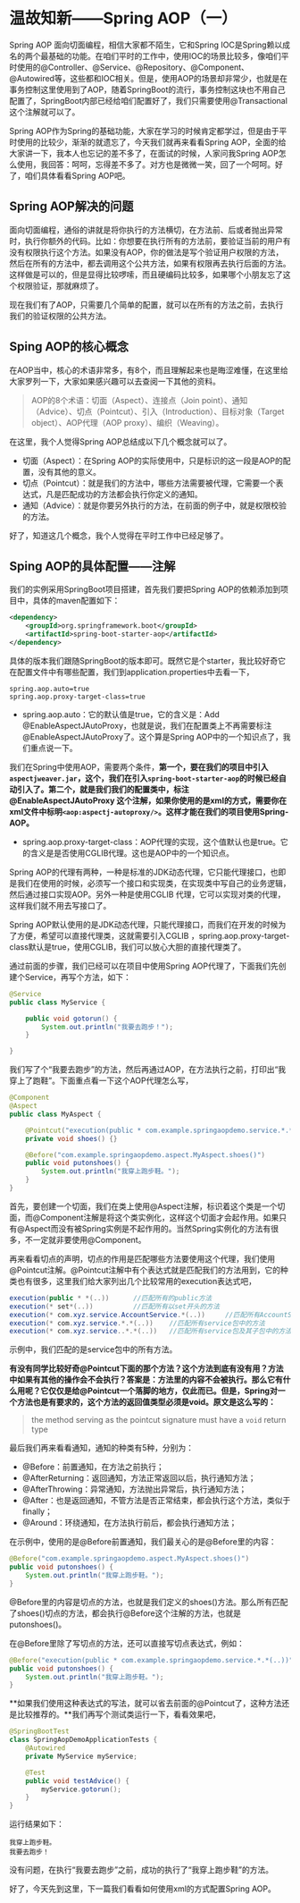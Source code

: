 # 温故知新——Spring AOP（一）

Spring AOP 面向切面编程，相信大家都不陌生，它和Spring IOC是Spring赖以成名的两个最基础的功能。在咱们平时的工作中，使用IOC的场景比较多，像咱们平时使用的@Controller、@Service、@Repository、@Component、@Autowired等，这些都和IOC相关。但是，使用AOP的场景却非常少，也就是在事务控制这里使用到了AOP，随着SpringBoot的流行，事务控制这块也不用自己配置了，SpringBoot内部已经给咱们配置好了，我们只需要使用@Transactional这个注解就可以了。

Spring AOP作为Spring的基础功能，大家在学习的时候肯定都学过，但是由于平时使用的比较少，渐渐的就遗忘了，今天我们就再来看看Spring AOP，全面的给大家讲一下，我本人也忘记的差不多了，在面试的时候，人家问我Spring AOP怎么使用，我回答：呵呵，忘得差不多了。对方也是微微一笑，回了一个呵呵。好了，咱们具体看看Spring AOP吧。

## Spring AOP解决的问题

面向切面编程，通俗的讲就是将你执行的方法横切，在方法前、后或者抛出异常时，执行你额外的代码。比如：你想要在执行所有的方法前，要验证当前的用户有没有权限执行这个方法。如果没有AOP，你的做法是写个验证用户权限的方法，然后在所有的方法中，都去调用这个公共方法，如果有权限再去执行后面的方法。这样做是可以的，但是显得比较啰嗦，而且硬编码比较多，如果哪个小朋友忘了这个权限验证，那就麻烦了。

现在我们有了AOP，只需要几个简单的配置，就可以在所有的方法之前，去执行我们的验证权限的公共方法。

## Sping AOP的核心概念

在AOP当中，核心的术语非常多，有8个，而且理解起来也是晦涩难懂，在这里给大家罗列一下，大家如果感兴趣可以去查阅一下其他的资料。

> AOP的8个术语：切面（Aspect）、连接点（Join point）、通知（Advice）、切点（Pointcut）、引入（Introduction）、目标对象（Target object）、AOP代理（AOP proxy）、编织（Weaving）。

在这里，我个人觉得Spring AOP总结成以下几个概念就可以了。

* 切面（Aspect）：在Spring AOP的实际使用中，只是标识的这一段是AOP的配置，没有其他的意义。
* 切点（Pointcut）：就是我们的方法中，哪些方法需要被代理，它需要一个表达式，凡是匹配成功的方法都会执行你定义的通知。
* 通知（Advice）：就是你要另外执行的方法，在前面的例子中，就是权限校验的方法。

好了，知道这几个概念，我个人觉得在平时工作中已经足够了。

## Sping AOP的具体配置——注解

我们的实例采用SpringBoot项目搭建，首先我们要把Spring AOP的依赖添加到项目中，具体的maven配置如下：

```xml
<dependency>
    <groupId>org.springframework.boot</groupId>
    <artifactId>spring-boot-starter-aop</artifactId>
</dependency>
```

具体的版本我们跟随SpringBoot的版本即可。既然它是个starter，我比较好奇它在配置文件中有哪些配置，我们到application.properties中去看一下，

```properties
spring.aop.auto=true
spring.aop.proxy-target-class=true
```

* spring.aop.auto：它的默认值是true，它的含义是：Add @EnableAspectJAutoProxy，也就是说，我们在配置类上不再需要标注@EnableAspectJAutoProxy了。这个算是Spring AOP中的一个知识点了，我们重点说一下。

我们在Spring中使用AOP，需要两个条件，**第一个，要在我们的项目中引入`aspectjweaver.jar`，这个，我们在引入`spring-boot-starter-aop`的时候已经自动引入了。第二个，就是我们我们的配置类中，标注@EnableAspectJAutoProxy 这个注解，如果你使用的是xml的方式，需要你在xml文件中标明`<aop:aspectj-autoproxy/>`。这样才能在我们的项目使用Spring-AOP。**

* spring.aop.proxy-target-class：AOP代理的实现，这个值默认也是true。它的含义是是否使用CGLIB代理。这也是AOP中的一个知识点。

Spring AOP的代理有两种，一种是标准的JDK动态代理，它只能代理接口，也即是我们在使用的时候，必须写一个接口和实现类，在实现类中写自己的业务逻辑，然后通过接口实现AOP。另外一种是使用CGLIB 代理，它可以实现对类的代理，这样我们就不用去写接口了。

Spring AOP默认使用的是JDK动态代理，只能代理接口，而我们在开发的时候为了方便，希望可以直接代理类，这就需要引入CGLIB ，spring.aop.proxy-target-class默认是true，使用CGLIB，我们可以放心大胆的直接代理类了。

通过前面的步骤，我们已经可以在项目中使用Spring AOP代理了，下面我们先创建个Service，再写个方法，如下：

```java
@Service
public class MyService {

    public void gotorun() {
        System.out.println("我要去跑步！");
    }

}
```

我们写了个“我要去跑步”的方法，然后再通过AOP，在方法执行之前，打印出“我穿上了跑鞋”。下面重点看一下这个AOP代理怎么写，

```java
@Component
@Aspect
public class MyAspect {

    @Pointcut("execution(public * com.example.springaopdemo.service.*.*(..))")
    private void shoes() {}

    @Before("com.example.springaopdemo.aspect.MyAspect.shoes()")
    public void putonshoes() {
        System.out.println("我穿上跑步鞋。");
    }
}
```

首先，要创建一个切面，我们在类上使用@Aspect注解，标识着这个类是一个切面，而@Component注解是将这个类实例化，这样这个切面才会起作用。如果只有@Aspect而没有被Spring实例是不起作用的。当然Spring实例化的方法有很多，不一定就非要使用@Component。

再来看看切点的声明，切点的作用是匹配哪些方法要使用这个代理，我们使用@Pointcut注解。@Pointcut注解中有个表达式就是匹配我们的方法用到，它的种类也有很多，这里我们给大家列出几个比较常用的execution表达式吧，

```java
execution(public * *(..))      //匹配所有的public方法
execution(* set*(..))          //匹配所有以set开头的方法
execution(* com.xyz.service.AccountService.*(..))     //匹配所有AccountService中的方法
execution(* com.xyz.service.*.*(..))    //匹配所有service包中的方法
execution(* com.xyz.service..*.*(..))   //匹配所有service包及其子包中的方法
```

示例中，我们匹配的是service包中的所有方法。

**有没有同学比较好奇@Pointcut下面的那个方法？这个方法到底有没有用？方法中如果有其他的操作会不会执行？答案是：方法里的内容不会被执行。那么它有什么用呢？它仅仅是给@Pointcut一个落脚的地方，仅此而已。但是，Spring对一个方法也是有要求的，这个方法的返回值类型必须是void。原文是这么写的：**

> the method serving as the pointcut signature must have a `void` return type

最后我们再来看看通知，通知的种类有5种，分别为：

* @Before：前置通知，在方法之前执行；
* @AfterReturning：返回通知，方法正常返回以后，执行通知方法；
* @AfterThrowing：异常通知，方法抛出异常后，执行通知方法；
* @After：也是返回通知，不管方法是否正常结束，都会执行这个方法，类似于finally；
* @Around：环绕通知，在方法执行前后，都会执行通知方法；

在示例中，使用的是@Before前置通知，我们最关心的是@Before里的内容：

```java
@Before("com.example.springaopdemo.aspect.MyAspect.shoes()")
public void putonshoes() {
    System.out.println("我穿上跑步鞋。");
}
```

@Before里的内容是切点的方法，也就是我们定义的shoes()方法。那么所有匹配了shoes()切点的方法，都会执行@Before这个注解的方法，也就是putonshoes()。

在@Before里除了写切点的方法，还可以直接写切点表达式，例如：

```java
@Before("execution(public * com.example.springaopdemo.service.*.*(..))")
public void putonshoes() {
    System.out.println("我穿上跑步鞋。");
}
```

**如果我们使用这种表达式的写法，就可以省去前面的@Pointcut了，这种方法还是比较推荐的。**我们再写个测试类运行一下，看看效果吧，

```java
@SpringBootTest
class SpringAopDemoApplicationTests {
    @Autowired
    private MyService myService;

    @Test
    public void testAdvice() {
        myService.gotorun();
    }
}
```

运行结果如下：

```shell
我穿上跑步鞋。
我要去跑步！
```

没有问题，在执行“我要去跑步”之前，成功的执行了“我穿上跑步鞋”的方法。

好了，今天先到这里，下一篇我们看看如何使用xml的方式配置Spring AOP。
